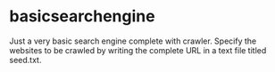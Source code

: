 # basicsearchengine
Just a very basic search engine complete with crawler. Specify the websites to be crawled by writing the complete URL in a text file titled seed.txt. 
